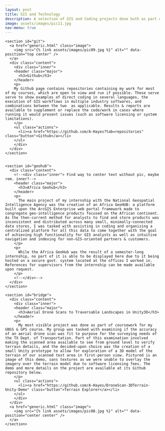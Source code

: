 ```yaml
---
layout: post
title: GIS and Technology
description: A selection of GIS and Coding projects done both as part of coursework or otherwise.
image: assets/images/pic11.jpg
nav-menu: true
---
```


<div id="main">

  <section id="items" class="spotlights">
  
    <section id="git">
      <a href="generic.html" class="image">
        <img src="{% link assets/images/pic09.jpg %}" alt="" data-position="top center" />
      </a>
      <div class="content">
        <div class="inner">
        <header class="major">
          <h3>Github</h3>
        </header>
        <p>
        My Github page contains repositories containing my work for most of my courses, which are open to view and run if possible. These serve serve to show examples of direct coding in several languages, the execution of GIS workflows in multiple industry softwares, and combinations between the two  as applicable. Results & reports are available to supplement or replace the code/work in cases where running it would present issues (such as software licensing or system limitations). 
        </p>
        <ul class="actions">
          <li><a href="https://github.com/A-Hayes?tab=repositories" class="button">Github</a></li>
        </ul>
        </div>
      </div>
    </section>
  
  
    <section id="geohub">
      <div class="content">
        <!--<div class="inner"> Find way to center text without pic, maybe rem. inner?-->
        <header class="major">
          <h3>Africa Geohub</h3>
        </header>
        <p>
          The main project of my internship with the National Geospatial Intelligence Agency was the creation of an Africa GeoHUB: a platform built upon the ArcGIS Enterprise web portal framework made to congregate geo-intelligence products focused on the African continent. As the then-current method for analysts to find and store products was inconsistent and distributed across many small, minimally-connected data stores, I was tasked with assisting in coding and organizing a centralized platform for all this data to come together with the goal of achieving high functionality for GIS analysts as well as intuitive navigation and indexing for non-GIS-oriented partners & customers. 
        </p>
        <p>
          While the Africa GeoHub was the result of a semester-long internship, no part of it is able to be displayed here due to it being hosted on a secure govt. system located at the offices I worked in. References for supervisors from the internship can be made available upon request.
        </p>
        <!--</div>-->
      </div>
    </section>
    
    <section id="bridge">
      <div class="content">
        <div class="inner">
        <header class="major">
          <h3>Aerial Drone Scans to Traversable Landscapes in Unity3D</h3>
        </header>
        <p>
          My most visible project was done as part of coursework for my GNSS & GPS course. My group was tasked with examining if the accuracy of an aerial drone scan was fit to purpose for the surveying needs of the TX Dept. of Transportation. Part of this examination involved making the scanned area available to see from ground level to verify terrain details, and the decided-upon choice was the creation of a small Unity prototype to allow for exploration of a 3D model of the terrain of our scanned test area in first-person view. Pictured is an image of this demo, sans textures as we were unable to overlay the imagery over the terrain model due to software licensing fees. The demo and more details on the project are available at its Github repository below. 
        </p>
        <ul class="actions">
          <li><a href="https://github.com/A-Hayes/DroneScan-3DTerrain-Unity-Demo" class="button">Terrain Explorer</a></li>
        </ul>
        </div>
      </div>
      <a href="generic.html" class="image">
        <img src="{% link assets/images/pic08.jpg %}" alt="" data-position="center center" />
      </a>
    </section>
  
  </section>

</div>